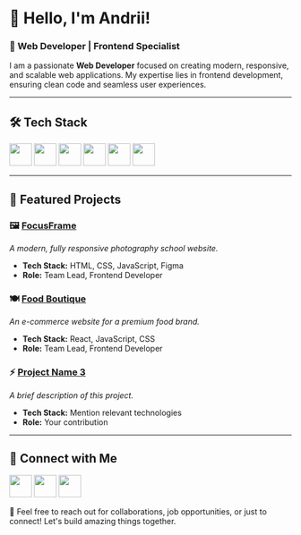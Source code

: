 # 👋 Hello, I'm Andrii!  
### 🚀 Web Developer | Frontend Specialist  

I am a passionate **Web Developer** focused on creating modern, responsive, and scalable web applications. My expertise lies in frontend development, ensuring clean code and seamless user experiences.  

---

## 🛠 Tech Stack  

<p align="left">
  <img src="https://cdn.jsdelivr.net/gh/devicons/devicon/icons/html5/html5-original.svg" width="40" height="40"/>
  <img src="https://cdn.jsdelivr.net/gh/devicons/devicon/icons/css3/css3-original.svg" width="40" height="40"/>
  <img src="https://cdn.jsdelivr.net/gh/devicons/devicon/icons/javascript/javascript-original.svg" width="40" height="40"/>
  <img src="https://cdn.jsdelivr.net/gh/devicons/devicon/icons/react/react-original.svg" width="40" height="40"/>
  <img src="https://cdn.jsdelivr.net/gh/devicons/devicon/icons/figma/figma-original.svg" width="40" height="40"/>
  <img src="https://cdn.jsdelivr.net/gh/devicons/devicon/icons/git/git-original.svg" width="40" height="40"/>
</p>

---

## 🌟 Featured Projects  

### 🖼 [FocusFrame](https://github.com/yourusername/FocusFrame)  
*A modern, fully responsive photography school website.*  
- **Tech Stack:** HTML, CSS, JavaScript, Figma  
- **Role:** Team Lead, Frontend Developer  

### 🍽 [Food Boutique](https://github.com/yourusername/Food-Boutique)  
*An e-commerce website for a premium food brand.*  
- **Tech Stack:** React, JavaScript, CSS  
- **Role:** Team Lead, Frontend Developer  

### ⚡ [Project Name 3](https://github.com/yourusername/Project3)  
*A brief description of this project.*  
- **Tech Stack:** Mention relevant technologies  
- **Role:** Your contribution  

---

## 💬 Connect with Me  

<p align="left">
  <a href="https://linkedin.com/in/yourprofile"><img src="https://cdn.jsdelivr.net/gh/devicons/devicon/icons/linkedin/linkedin-original.svg" width="40" height="40"/></a>
  <a href="https://github.com/yourusername"><img src="https://cdn.jsdelivr.net/gh/devicons/devicon/icons/github/github-original.svg" width="40" height="40"/></a>
  <a href="mailto:your@email.com"><img src="https://cdn.jsdelivr.net/gh/devicons/devicon/icons/google/google-original.svg" width="40" height="40"/></a>
</p>

🚀 Feel free to reach out for collaborations, job opportunities, or just to connect! Let's build amazing things together.  
